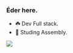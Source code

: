 ### Éder here.

- ☘️ Dev Full stack.
- 📜 Studing Assembly.

<picture>
  <source
    srcset="https://github-readme-stats.vercel.app/api?username=eder-xavier&show_icons=true&theme=dark&bg_color=#2c3e50&text_color=#ecf0f1&icon_color=#3498db&title_color=#3498db"
    media="(prefers-color-scheme: dark)"
  />
  <source
    srcset="https://github-readme-stats.vercel.app/api?username=eder-xavier&show_icons=true&theme=light&bg_color=#ecf0f1&text_color=#2c3e50&icon_color=#2c3e50&title_color=#2c3e50"
    media="(prefers-color-scheme: light), (prefers-color-scheme: no-preference)"
  />
  <img src="https://github-readme-stats.vercel.app/api?username=eder-xavier&show_icons=true&bg_color=#ecf0f1&text_color=#2c3e50&icon_color=#2c3e50&title_color=#2c3e50" />
</picture>






